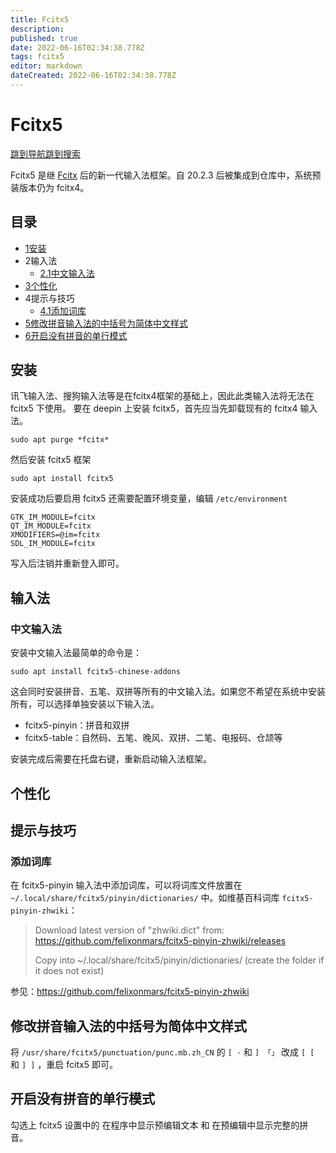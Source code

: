```yaml
---
title: Fcitx5
description: 
published: true
date: 2022-06-16T02:34:38.778Z
tags: fcitx5
editor: markdown
dateCreated: 2022-06-16T02:34:38.778Z
---
```


# Fcitx5

[跳到导航](http://old.deepin.wiki/index.php?title=Fcitx5#mw-head)[跳到搜索](http://old.deepin.wiki/index.php?title=Fcitx5#searchInput)

Fcitx5 是继 [Fcitx](http://old.deepin.wiki/index.php?title=Fcitx) 后的新一代输入法框架。自 20.2.3 后被集成到仓库中，系统预装版本仍为 fcitx4。

## 目录



- [1安装](http://old.deepin.wiki/index.php?title=Fcitx5#.E5.AE.89.E8.A3.85)
- 2输入法
  - [2.1中文输入法](http://old.deepin.wiki/index.php?title=Fcitx5#.E4.B8.AD.E6.96.87.E8.BE.93.E5.85.A5.E6.B3.95)
- [3个性化](http://old.deepin.wiki/index.php?title=Fcitx5#.E4.B8.AA.E6.80.A7.E5.8C.96)
- 4提示与技巧
  - [4.1添加词库](http://old.deepin.wiki/index.php?title=Fcitx5#.E6.B7.BB.E5.8A.A0.E8.AF.8D.E5.BA.93)
- [5修改拼音输入法的中括号为简体中文样式](http://old.deepin.wiki/index.php?title=Fcitx5#.E4.BF.AE.E6.94.B9.E6.8B.BC.E9.9F.B3.E8.BE.93.E5.85.A5.E6.B3.95.E7.9A.84.E4.B8.AD.E6.8B.AC.E5.8F.B7.E4.B8.BA.E7.AE.80.E4.BD.93.E4.B8.AD.E6.96.87.E6.A0.B7.E5.BC.8F)
- [6开启没有拼音的单行模式](http://old.deepin.wiki/index.php?title=Fcitx5#.E5.BC.80.E5.90.AF.E6.B2.A1.E6.9C.89.E6.8B.BC.E9.9F.B3.E7.9A.84.E5.8D.95.E8.A1.8C.E6.A8.A1.E5.BC.8F)

## 安装

讯飞输入法、搜狗输入法等是在fcitx4框架的基础上，因此此类输入法将无法在 fcitx5 下使用。
要在 deepin 上安装 fcitx5，首先应当先卸载现有的 fcitx4 输入法。

```
sudo apt purge *fcitx*
```

然后安装 fcitx5 框架

```
sudo apt install fcitx5
```

安装成功后要启用 fcitx5 还需要配置环境变量，编辑 `/etc/environment`

```
GTK_IM_MODULE=fcitx
QT_IM_MODULE=fcitx
XMODIFIERS=@im=fcitx
SDL_IM_MODULE=fcitx
```

写入后注销并重新登入即可。

## 输入法

### 中文输入法

安装中文输入法最简单的命令是：

```
sudo apt install fcitx5-chinese-addons
```

这会同时安装拼音、五笔、双拼等所有的中文输入法。如果您不希望在系统中安装所有，可以选择单独安装以下输入法。

- fcitx5-pinyin：拼音和双拼
- fcitx5-table：自然码、五笔、晚风、双拼、二笔、电报码、仓颉等

安装完成后需要在托盘右键，重新启动输入法框架。

## 个性化

## 提示与技巧

### 添加词库

在 fcitx5-pinyin 输入法中添加词库，可以将词库文件放置在 `~/.local/share/fcitx5/pinyin/dictionaries/` 中。如维基百科词库 `fcitx5-pinyin-zhwiki`：

> Download latest version of "zhwiki.dict" from: https://github.com/felixonmars/fcitx5-pinyin-zhwiki/releases
>
> Copy into ~/.local/share/fcitx5/pinyin/dictionaries/ (create the folder if it does not exist)

参见：https://github.com/felixonmars/fcitx5-pinyin-zhwiki

## 修改拼音输入法的中括号为简体中文样式

将 `/usr/share/fcitx5/punctuation/punc.mb.zh_CN` 的 `[ ·` 和 `] 「」` 改成 `[ [` 和 `] ]` ，重启 fcitx5 即可。

## 开启没有拼音的单行模式

勾选上 fcitx5 设置中的 在程序中显示预编辑文本 和 在预编辑中显示完整的拼音。
